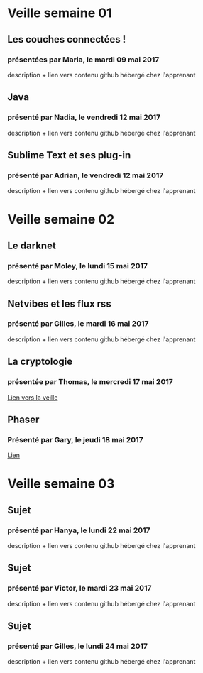 # Veille semaine 01

## Les couches connectées !
### présentées par Maria, le mardi 09 mai 2017
description + lien vers contenu github hébergé chez l'apprenant

## Java 
### présenté par Nadia, le vendredi 12 mai 2017
description + lien vers contenu github hébergé chez l'apprenant

## Sublime Text et ses plug-in
### présenté par Adrian, le vendredi 12 mai 2017
description + lien vers contenu github hébergé chez l'apprenant

# Veille semaine 02

## Le darknet
### présenté par Moley, le lundi 15 mai 2017
description + lien vers contenu github hébergé chez l'apprenant

## Netvibes et les flux rss
### présenté par Gilles, le mardi 16 mai 2017
description + lien vers contenu github hébergé chez l'apprenant

## La cryptologie
### présentée par Thomas, le mercredi 17 mai 2017
[Lien vers la veille](https://drive.google.com/drive/folders/0B3tpQzXctu60dnNta2hmUHpFdjg?usp=sharing)

## Phaser
### Présenté par Gary, le jeudi 18 mai 2017
[Lien](https://github.com/GaryLuypaert/Veilles-Technologiques)


# Veille semaine 03

## Sujet
### présenté par Hanya, le lundi 22 mai 2017
description + lien vers contenu github hébergé chez l'apprenant

## Sujet
### présenté par Victor, le mardi 23 mai 2017
description + lien vers contenu github hébergé chez l'apprenant

## Sujet
### présenté par Gilles, le lundi 24 mai 2017
description + lien vers contenu github hébergé chez l'apprenant
